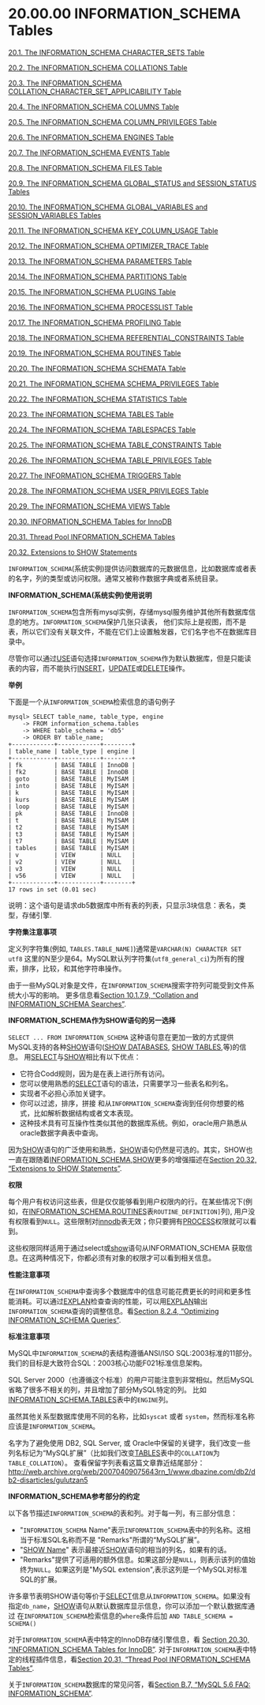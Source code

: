 # 20.00.00 INFORMATION_SCHEMA Tables

[20.1. The INFORMATION_SCHEMA CHARACTER_SETS Table](./20.01.00_The_INFORMATION_SCHEMA_CHARACTER_SETS_Table.md) 

[20.2. The INFORMATION_SCHEMA COLLATIONS Table](./20.02.00_The_INFORMATION_SCHEMA_COLLATIONS_Table.md)

[20.3. The INFORMATION_SCHEMA COLLATION_CHARACTER_SET_APPLICABILITY Table](./20.03.00_The_INFORMATION_SCHEMA_COLLATION_CHARACTER_SET_APPLICABILITY_Table.md)

[20.4. The INFORMATION_SCHEMA COLUMNS Table]()

[20.5. The INFORMATION_SCHEMA COLUMN_PRIVILEGES Table]()

[20.6. The INFORMATION_SCHEMA ENGINES Table]()

[20.7. The INFORMATION_SCHEMA EVENTS Table]()

[20.8. The INFORMATION_SCHEMA FILES Table]()

[20.9. The INFORMATION_SCHEMA GLOBAL_STATUS and SESSION_STATUS Tables]()

[20.10. The INFORMATION_SCHEMA GLOBAL_VARIABLES and SESSION_VARIABLES Tables]()

[20.11. The INFORMATION_SCHEMA KEY_COLUMN_USAGE Table]()

[20.12. The INFORMATION_SCHEMA OPTIMIZER_TRACE Table]()

[20.13. The INFORMATION_SCHEMA PARAMETERS Table]()

[20.14. The INFORMATION_SCHEMA PARTITIONS Table]()

[20.15. The INFORMATION_SCHEMA PLUGINS Table]()

[20.16. The INFORMATION_SCHEMA PROCESSLIST Table]()

[20.17. The INFORMATION_SCHEMA PROFILING Table]()

[20.18. The INFORMATION_SCHEMA REFERENTIAL_CONSTRAINTS Table]()

[20.19. The INFORMATION_SCHEMA ROUTINES Table]()

[20.20. The INFORMATION_SCHEMA SCHEMATA Table]()

[20.21. The INFORMATION_SCHEMA SCHEMA_PRIVILEGES Table]()

[20.22. The INFORMATION_SCHEMA STATISTICS Table]()

[20.23. The INFORMATION_SCHEMA TABLES Table]()

[20.24. The INFORMATION_SCHEMA TABLESPACES Table]()

[20.25. The INFORMATION_SCHEMA TABLE_CONSTRAINTS Table]()

[20.26. The INFORMATION_SCHEMA TABLE_PRIVILEGES Table]()

[20.27. The INFORMATION_SCHEMA TRIGGERS Table]()

[20.28. The INFORMATION_SCHEMA USER_PRIVILEGES Table]()

[20.29. The INFORMATION_SCHEMA VIEWS Table]()

[20.30. INFORMATION_SCHEMA Tables for InnoDB]()

[20.31. Thread Pool INFORMATION_SCHEMA Tables]()

[20.32. Extensions to SHOW Statements]()


`INFORMATION_SCHEMA`(系统实例)提供访问数据库的元数据信息，比如数据库或者表的名字，列的类型或访问权限。通常又被称作数据字典或者系统目录。

**INFORMATION_SCHEMA(系统实例)使用说明**

`INFORMATION_SCHEMA`包含所有mysql实例，存储mysql服务维护其他所有数据库信息的地方。`INFORMATION_SCHEMA`保护几张只读表，
他们实际上是视图，而不是表，所以它们没有关联文件，不能在它们上设置触发器，它们名字也不在数据库目录中。

尽管你可以通过[USE](../Chapter_13/13.08.04_USE_Syntax.md)语句选择`INFORMATION_SCHEMA`作为默认数据库，但是只能读表的内容，而不能执行[INSERT]()，[UPDATE]()或[DELETE]()操作。

**举例**

下面是一个从`INFORMATION_SCHEMA`检索信息的语句例子

	mysql> SELECT table_name, table_type, engine
		-> FROM information_schema.tables
		-> WHERE table_schema = 'db5'
		-> ORDER BY table_name;
	+------------+------------+--------+
	| table_name | table_type | engine |
	+------------+------------+--------+
	| fk         | BASE TABLE | InnoDB |
	| fk2        | BASE TABLE | InnoDB |
	| goto       | BASE TABLE | MyISAM |
	| into       | BASE TABLE | MyISAM |
	| k          | BASE TABLE | MyISAM |
	| kurs       | BASE TABLE | MyISAM |
	| loop       | BASE TABLE | MyISAM |
	| pk         | BASE TABLE | InnoDB |
	| t          | BASE TABLE | MyISAM |
	| t2         | BASE TABLE | MyISAM |
	| t3         | BASE TABLE | MyISAM |
	| t7         | BASE TABLE | MyISAM |
	| tables     | BASE TABLE | MyISAM |
	| v          | VIEW       | NULL   |
	| v2         | VIEW       | NULL   |
	| v3         | VIEW       | NULL   |
	| v56        | VIEW       | NULL   |
	+------------+------------+--------+
	17 rows in set (0.01 sec)

说明：这个语句是请求db5数据库中所有表的列表，只显示3块信息：表名，类型，存储引擎.

**字符集注意事项**

定义列字符集(例如, `TABLES.TABLE_NAME]`)通常是`VARCHAR(N) CHARACTER SET utf8` 这里的N至少是64。MySQL默认列字符集(`utf8_general_ci`)为所有的搜索，排序，比较，和其他字符串操作。

由于一些MySQL对象是文件，在`INFORMATION_SCHEMA`搜索字符列可能受到文件系统大小写的影响。
更多信息看[Section 10.1.7.9, “Collation and INFORMATION_SCHEMA Searches”]().

**INFORMATION_SCHEMA作为SHOW语句的另一选择**

`SELECT ... FROM INFORMATION_SCHEMA` 这种语句意在更加一致的方式提供MySQL支持的各种[SHOW]()语句([SHOW DATABASES](), [SHOW TABLES](),等)的信息。
用[SELECT]()与[SHOW]()相比有以下优点：

- 它符合Codd规则，因为是在表上进行所有访问。
- 您可以使用熟悉的[SELECT]()语句的语法，只需要学习一些表名和列名。
- 实现者不必担心添加关键字。
- 你可以过滤，排序，拼接 和从`INFORMATION_SCHEMA`查询到任何你想要的格式，比如解析数据结构或者文本表现。
- 这种技术具有可互操作性类似其他的数据库系统。例如，oracle用户熟悉从oracle数据字典表中查询。

因为[SHOW]()语句的广泛使用和熟悉，[SHOW]()语句仍然是可选的。其实，SHOW也一直在跟随着[INFORMATION_SCHEMA](),[SHOW]()更多的增强描述在[Section 20.32, “Extensions to SHOW Statements”]().

**权限**

每个用户有权访问这些表，但是仅仅能够看到用户权限内的行。在某些情况下(例如，在[INFORMATION_SCHEMA.ROUTINES]()表`ROUTINE_DEFINITION]`列),
用户没有权限看到`NULL`。这些限制对[innodb]()表无效；你只要拥有[PROCESS]()权限就可以看到。

这些权限同样适用于通过select或[show]()语句从INFORMATION_SCHEMA 获取信息。在这两种情况下，你都必须有对象的权限才可以看到相关信息。

**性能注意事项**

在`INFORMATION_SCHEMA`中查询多个数据库中的信息可能花费更长的时间和更多性能消耗。可以通过[EXPLAN]()检查查询的性能，可以用[EXPLAN]()输出`INFORMATION_SCHEMA`查询的调整信息。看[Section 8.2.4, “Optimizing INFORMATION_SCHEMA Queries”]().

**标准注意事项**

MySQL中`INFORMATION_SCHEMA`的表结构遵循ANSI/ISO SQL:2003标准的11部分。我们的目标是大致符合SQL：2003核心功能F021标准信息架构。

SQL Server 2000（也遵循这个标准）的用户可能注意到非常相似。然后MySQL省略了很多不相关的列，并且增加了部分MySQL特定的列。
比如[INFORMATION_SCHEMA.TABLES]()表中的`ENGINE`列。

虽然其他关系型数据库使用不同的名称，比如`syscat` 或者 `system`，然而标准名称应该是`INFORMATION_SCHEMA`。

名字为了避免使用  DB2, SQL Server, 或 Oracle中保留的关键字，我们改变一些列名标记为“MySQL扩展”（比如我们改变[TABLES]()表中的`COLLATION`为`TABLE_COLLATION`）。
查看保留字列表看这篇文章靠近结尾部分：http://web.archive.org/web/20070409075643rn_1/www.dbazine.com/db2/db2-disarticles/gulutzan5

**INFORMATION_SCHEMA参考部分的约定**

以下各节描述`INFORMATION_SCHEMA`的表和列。对于每一列，有三部分信息：

- "`INFORMATION_SCHEMA` Name"表示`INFORMATION_SCHEMA`表中的列名称。这相当于标准SQL名称而不是 "Remarks"所谓的“MySQL扩展”。
- "[SHOW Name]()" 表示最接近[SHOW]()语句的相当的列名，如果有的话。
- "Remarks"提供了可适用的额外信息。如果这部分是`NULL`，则表示该列的值始终为`NULL`。如果这列是"MySQL extension",表示这列是一个MySQL对标准SQL的扩展。

许多章节表明SHOW语句等价于[SELECT]()信息从`INFORMATION_SCHEMA`。如果没有指定`db_name`，[SHOW]()语句从默认数据库显示信息，你可以添加一个默认数据库通过
在`INFORMATION_SCHEMA`检索信息的`where`条件后加 `AND TABLE_SCHEMA = SCHEMA()`

对于`INFORMATION_SCHEM`A表中特定的InnoDB存储引擎信息，看 [Section 20.30, “INFORMATION_SCHEMA Tables for InnoDB”]().  对于`INFORMATION_SCHEMA`表中特定的线程插件信息，看[Section 20.31, “Thread Pool INFORMATION_SCHEMA Tables”]().

关于`INFORMATION_SCHEMA`数据库的常见问答，看[Section B.7, “MySQL 5.6 FAQ: INFORMATION_SCHEMA”]().